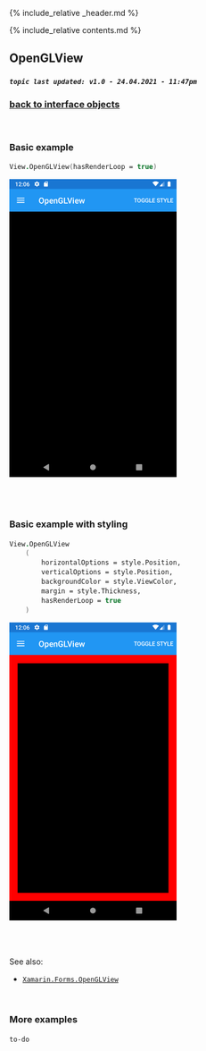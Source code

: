 {% include_relative _header.md %}

{% include_relative contents.md %}

OpenGLView
--------
##### `topic last updated: v1.0 - 24.04.2021 - 11:47pm`

### [back to interface objects](view-interface-objects.html#interface-objects)

<br />

### Basic example


```fsharp 
View.OpenGLView(hasRenderLoop = true)
```

<img src="images/views/OpenGLView-adr-basic.png" width="300">

<br /> <br /> 

### Basic example with styling

```fsharp 
View.OpenGLView
    (
        horizontalOptions = style.Position,
        verticalOptions = style.Position,
        backgroundColor = style.ViewColor,
        margin = style.Thickness,
        hasRenderLoop = true                                                    
    )
```


<img src="images/views/OpenGLView-adr-styled.png" width="300">

<br /> <br /> 

See also:

* [`Xamarin.Forms.OpenGLView`](https://docs.microsoft.com/en-us/dotnet/api/Xamarin.Forms.OpenGLView)

<br /> 

### More examples

`to-do`